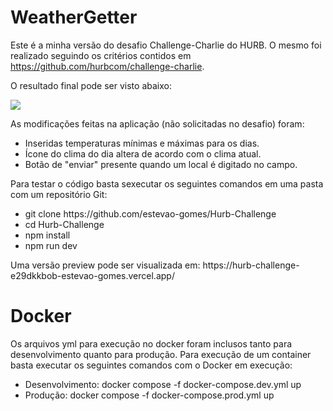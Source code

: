 <h1>WeatherGetter</h1>

Este é a minha versão do desafio Challenge-Charlie do HURB. 
O mesmo foi realizado seguindo os critérios contidos em https://github.com/hurbcom/challenge-charlie.

<p>O resultado final pode ser visto abaixo:</p>
<img src="https://i.imgur.com/59DOcvk.png"/>

<p>As modificações feitas na aplicação (não solicitadas no desafio) foram:</p>
<ul>
    <li>Inseridas temperaturas mínimas e máximas para os dias.</li>
    <li>Ícone do clima do dia altera de acordo com o clima atual.</li>
    <li>Botão de "enviar" presente quando um local é digitado no campo.</li>
</ul>

<p>Para testar o código basta sexecutar os seguintes comandos em uma pasta com um repositório Git:</p>

<ul>
    <li>git clone https://github.com/estevao-gomes/Hurb-Challenge</li>
    <li>cd Hurb-Challenge</li>
    <li>npm install</li>
    <li>npm run dev</li>
</ul>

<p>Uma versão preview pode ser visualizada em: https://hurb-challenge-e29dkkbob-estevao-gomes.vercel.app/<p>

<h1>Docker</h1>
<p>Os arquivos yml para execução no docker foram inclusos tanto para desenvolvimento quanto para produção. Para execução de um container basta executar os seguintes comandos com o Docker em execução:</p>

<ul>
    <li>Desenvolvimento: docker compose -f docker-compose.dev.yml up</li>
    <li>Produção: docker compose -f docker-compose.prod.yml up</li>
</ul>

    
